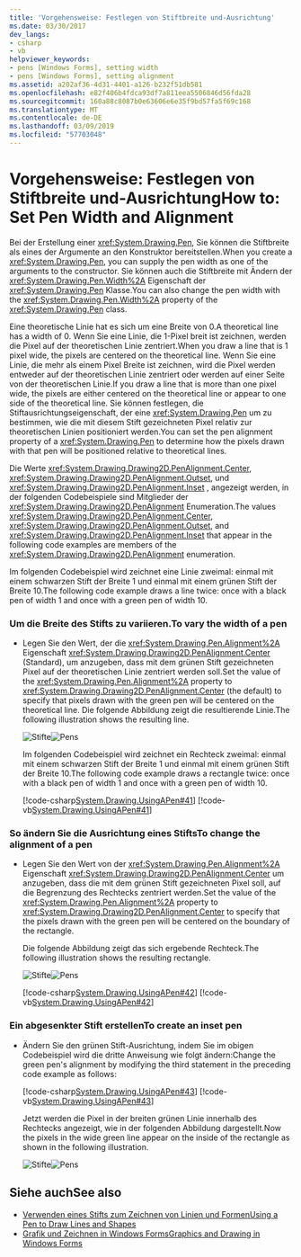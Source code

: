 ```yaml
---
title: 'Vorgehensweise: Festlegen von Stiftbreite und-Ausrichtung'
ms.date: 03/30/2017
dev_langs:
- csharp
- vb
helpviewer_keywords:
- pens [Windows Forms], setting width
- pens [Windows Forms], setting alignment
ms.assetid: a202af36-4d31-4401-a126-b232f51db581
ms.openlocfilehash: e82f406b4fdca93df7a811eea5506846d56fda28
ms.sourcegitcommit: 160a88c8087b0e63606e6e35f9bd57fa5f69c168
ms.translationtype: MT
ms.contentlocale: de-DE
ms.lasthandoff: 03/09/2019
ms.locfileid: "57703048"
---
```

# <a name="how-to-set-pen-width-and-alignment"></a><span data-ttu-id="cf54b-102">Vorgehensweise: Festlegen von Stiftbreite und-Ausrichtung</span><span class="sxs-lookup"><span data-stu-id="cf54b-102">How to: Set Pen Width and Alignment</span></span>
<span data-ttu-id="cf54b-103">Bei der Erstellung einer <xref:System.Drawing.Pen>, Sie können die Stiftbreite als eines der Argumente an den Konstruktor bereitstellen.</span><span class="sxs-lookup"><span data-stu-id="cf54b-103">When you create a <xref:System.Drawing.Pen>, you can supply the pen width as one of the arguments to the constructor.</span></span> <span data-ttu-id="cf54b-104">Sie können auch die Stiftbreite mit Ändern der <xref:System.Drawing.Pen.Width%2A> Eigenschaft der <xref:System.Drawing.Pen> Klasse.</span><span class="sxs-lookup"><span data-stu-id="cf54b-104">You can also change the pen width with the <xref:System.Drawing.Pen.Width%2A> property of the <xref:System.Drawing.Pen> class.</span></span>  
  
 <span data-ttu-id="cf54b-105">Eine theoretische Linie hat es sich um eine Breite von 0.</span><span class="sxs-lookup"><span data-stu-id="cf54b-105">A theoretical line has a width of 0.</span></span> <span data-ttu-id="cf54b-106">Wenn Sie eine Linie, die 1-Pixel breit ist zeichnen, werden die Pixel auf der theoretischen Linie zentriert.</span><span class="sxs-lookup"><span data-stu-id="cf54b-106">When you draw a line that is 1 pixel wide, the pixels are centered on the theoretical line.</span></span> <span data-ttu-id="cf54b-107">Wenn Sie eine Linie, die mehr als einem Pixel Breite ist zeichnen, wird die Pixel werden entweder auf der theoretischen Linie zentriert oder werden auf einer Seite von der theoretischen Linie.</span><span class="sxs-lookup"><span data-stu-id="cf54b-107">If you draw a line that is more than one pixel wide, the pixels are either centered on the theoretical line or appear to one side of the theoretical line.</span></span> <span data-ttu-id="cf54b-108">Sie können festlegen, die Stiftausrichtungseigenschaft, der eine <xref:System.Drawing.Pen> um zu bestimmen, wie die mit diesem Stift gezeichneten Pixel relativ zur theoretischen Linien positioniert werden.</span><span class="sxs-lookup"><span data-stu-id="cf54b-108">You can set the pen alignment property of a <xref:System.Drawing.Pen> to determine how the pixels drawn with that pen will be positioned relative to theoretical lines.</span></span>  
  
 <span data-ttu-id="cf54b-109">Die Werte <xref:System.Drawing.Drawing2D.PenAlignment.Center>, <xref:System.Drawing.Drawing2D.PenAlignment.Outset>, und <xref:System.Drawing.Drawing2D.PenAlignment.Inset> , angezeigt werden, in der folgenden Codebeispiele sind Mitglieder der <xref:System.Drawing.Drawing2D.PenAlignment> Enumeration.</span><span class="sxs-lookup"><span data-stu-id="cf54b-109">The values <xref:System.Drawing.Drawing2D.PenAlignment.Center>, <xref:System.Drawing.Drawing2D.PenAlignment.Outset>, and <xref:System.Drawing.Drawing2D.PenAlignment.Inset> that appear in the following code examples are members of the <xref:System.Drawing.Drawing2D.PenAlignment> enumeration.</span></span>  
  
 <span data-ttu-id="cf54b-110">Im folgenden Codebeispiel wird zeichnet eine Linie zweimal: einmal mit einem schwarzen Stift der Breite 1 und einmal mit einem grünen Stift der Breite 10.</span><span class="sxs-lookup"><span data-stu-id="cf54b-110">The following code example draws a line twice: once with a black pen of width 1 and once with a green pen of width 10.</span></span>  
  
### <a name="to-vary-the-width-of-a-pen"></a><span data-ttu-id="cf54b-111">Um die Breite des Stifts zu variieren.</span><span class="sxs-lookup"><span data-stu-id="cf54b-111">To vary the width of a pen</span></span>  
  
-   <span data-ttu-id="cf54b-112">Legen Sie den Wert, der die <xref:System.Drawing.Pen.Alignment%2A> Eigenschaft <xref:System.Drawing.Drawing2D.PenAlignment.Center> (Standard), um anzugeben, dass mit dem grünen Stift gezeichneten Pixel auf der theoretischen Linie zentriert werden soll.</span><span class="sxs-lookup"><span data-stu-id="cf54b-112">Set the value of the <xref:System.Drawing.Pen.Alignment%2A> property to <xref:System.Drawing.Drawing2D.PenAlignment.Center> (the default) to specify that pixels drawn with the green pen will be centered on the theoretical line.</span></span> <span data-ttu-id="cf54b-113">Die folgende Abbildung zeigt die resultierende Linie.</span><span class="sxs-lookup"><span data-stu-id="cf54b-113">The following illustration shows the resulting line.</span></span>  
  
     <span data-ttu-id="cf54b-114">![Stifte](./media/pens1a.gif "pens1A")</span><span class="sxs-lookup"><span data-stu-id="cf54b-114">![Pens](./media/pens1a.gif "pens1A")</span></span>  
  
     <span data-ttu-id="cf54b-115">Im folgenden Codebeispiel wird zeichnet ein Rechteck zweimal: einmal mit einem schwarzen Stift der Breite 1 und einmal mit einem grünen Stift der Breite 10.</span><span class="sxs-lookup"><span data-stu-id="cf54b-115">The following code example draws a rectangle twice: once with a black pen of width 1 and once with a green pen of width 10.</span></span>  
  
     [!code-csharp[System.Drawing.UsingAPen#41](~/samples/snippets/csharp/VS_Snippets_Winforms/System.Drawing.UsingAPen/CS/Class1.cs#41)]
     [!code-vb[System.Drawing.UsingAPen#41](~/samples/snippets/visualbasic/VS_Snippets_Winforms/System.Drawing.UsingAPen/VB/Class1.vb#41)]  
  
### <a name="to-change-the-alignment-of-a-pen"></a><span data-ttu-id="cf54b-116">So ändern Sie die Ausrichtung eines Stifts</span><span class="sxs-lookup"><span data-stu-id="cf54b-116">To change the alignment of a pen</span></span>  
  
-   <span data-ttu-id="cf54b-117">Legen Sie den Wert von der <xref:System.Drawing.Pen.Alignment%2A> Eigenschaft <xref:System.Drawing.Drawing2D.PenAlignment.Center> um anzugeben, dass die mit dem grünen Stift gezeichneten Pixel soll, auf die Begrenzung des Rechtecks zentriert werden.</span><span class="sxs-lookup"><span data-stu-id="cf54b-117">Set the value of the <xref:System.Drawing.Pen.Alignment%2A> property to <xref:System.Drawing.Drawing2D.PenAlignment.Center> to specify that the pixels drawn with the green pen will be centered on the boundary of the rectangle.</span></span>  
  
     <span data-ttu-id="cf54b-118">Die folgende Abbildung zeigt das sich ergebende Rechteck.</span><span class="sxs-lookup"><span data-stu-id="cf54b-118">The following illustration shows the resulting rectangle.</span></span>  
  
     <span data-ttu-id="cf54b-119">![Stifte](./media/pens2.gif "pens2")</span><span class="sxs-lookup"><span data-stu-id="cf54b-119">![Pens](./media/pens2.gif "pens2")</span></span>  
  
     [!code-csharp[System.Drawing.UsingAPen#42](~/samples/snippets/csharp/VS_Snippets_Winforms/System.Drawing.UsingAPen/CS/Class1.cs#42)]
     [!code-vb[System.Drawing.UsingAPen#42](~/samples/snippets/visualbasic/VS_Snippets_Winforms/System.Drawing.UsingAPen/VB/Class1.vb#42)]  
  
### <a name="to-create-an-inset-pen"></a><span data-ttu-id="cf54b-120">Ein abgesenkter Stift erstellen</span><span class="sxs-lookup"><span data-stu-id="cf54b-120">To create an inset pen</span></span>  
  
-   <span data-ttu-id="cf54b-121">Ändern Sie den grünen Stift-Ausrichtung, indem Sie im obigen Codebeispiel wird die dritte Anweisung wie folgt ändern:</span><span class="sxs-lookup"><span data-stu-id="cf54b-121">Change the green pen's alignment by modifying the third statement in the preceding code example as follows:</span></span>  
  
     [!code-csharp[System.Drawing.UsingAPen#43](~/samples/snippets/csharp/VS_Snippets_Winforms/System.Drawing.UsingAPen/CS/Class1.cs#43)]
     [!code-vb[System.Drawing.UsingAPen#43](~/samples/snippets/visualbasic/VS_Snippets_Winforms/System.Drawing.UsingAPen/VB/Class1.vb#43)]  
  
     <span data-ttu-id="cf54b-122">Jetzt werden die Pixel in der breiten grünen Linie innerhalb des Rechtecks angezeigt, wie in der folgenden Abbildung dargestellt.</span><span class="sxs-lookup"><span data-stu-id="cf54b-122">Now the pixels in the wide green line appear on the inside of the rectangle as shown in the following illustration.</span></span>  
  
     <span data-ttu-id="cf54b-123">![Stifte](./media/pens3.gif "pens3")</span><span class="sxs-lookup"><span data-stu-id="cf54b-123">![Pens](./media/pens3.gif "pens3")</span></span>  
  
## <a name="see-also"></a><span data-ttu-id="cf54b-124">Siehe auch</span><span class="sxs-lookup"><span data-stu-id="cf54b-124">See also</span></span>
- [<span data-ttu-id="cf54b-125">Verwenden eines Stifts zum Zeichnen von Linien und Formen</span><span class="sxs-lookup"><span data-stu-id="cf54b-125">Using a Pen to Draw Lines and Shapes</span></span>](using-a-pen-to-draw-lines-and-shapes.md)
- [<span data-ttu-id="cf54b-126">Grafik und Zeichnen in Windows Forms</span><span class="sxs-lookup"><span data-stu-id="cf54b-126">Graphics and Drawing in Windows Forms</span></span>](graphics-and-drawing-in-windows-forms.md)

